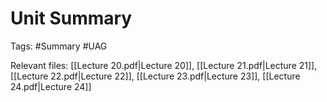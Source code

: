 # Unit Summary
Tags: #Summary #UAG

Relevant files: [[Lecture 20.pdf|Lecture 20]], [[Lecture 21.pdf|Lecture 21]], [[Lecture 22.pdf|Lecture 22]], [[Lecture 23.pdf|Lecture 23]], [[Lecture 24.pdf|Lecture 24]]
